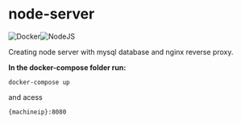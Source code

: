 # node-server

![Docker](https://img.shields.io/badge/docker-%230db7ed.svg?style=for-the-badge&logo=docker&logoColor=white)![NodeJS](https://img.shields.io/badge/node.js-6DA55F?style=for-the-badge&logo=node.js&logoColor=white)


Creating node server with mysql database and nginx reverse proxy.


**In the docker-compose folder run:** 
```
docker-compose up 
```
and acess

```
{machineip}:8080
```
